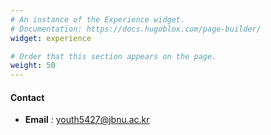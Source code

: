 ```yaml
---
# An instance of the Experience widget.
# Documentation: https://docs.hugoblox.com/page-builder/
widget: experience

# Order that this section appears on the page.
weight: 50
---
```


#### Contact

- **Email** : [youth5427@jbnu.ac.kr](mailto:youth5427@jbnu.ac.kr)
